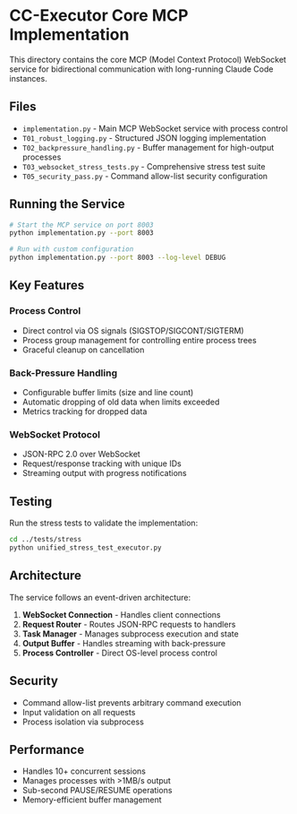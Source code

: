 # CC-Executor Core MCP Implementation

This directory contains the core MCP (Model Context Protocol) WebSocket service for bidirectional communication with long-running Claude Code instances.

## Files

- `implementation.py` - Main MCP WebSocket service with process control
- `T01_robust_logging.py` - Structured JSON logging implementation
- `T02_backpressure_handling.py` - Buffer management for high-output processes
- `T03_websocket_stress_tests.py` - Comprehensive stress test suite
- `T05_security_pass.py` - Command allow-list security configuration

## Running the Service

```bash
# Start the MCP service on port 8003
python implementation.py --port 8003

# Run with custom configuration
python implementation.py --port 8003 --log-level DEBUG
```

## Key Features

### Process Control
- Direct control via OS signals (SIGSTOP/SIGCONT/SIGTERM)
- Process group management for controlling entire process trees
- Graceful cleanup on cancellation

### Back-Pressure Handling
- Configurable buffer limits (size and line count)
- Automatic dropping of old data when limits exceeded
- Metrics tracking for dropped data

### WebSocket Protocol
- JSON-RPC 2.0 over WebSocket
- Request/response tracking with unique IDs
- Streaming output with progress notifications

## Testing

Run the stress tests to validate the implementation:

```bash
cd ../tests/stress
python unified_stress_test_executor.py
```

## Architecture

The service follows an event-driven architecture:

1. **WebSocket Connection** - Handles client connections
2. **Request Router** - Routes JSON-RPC requests to handlers
3. **Task Manager** - Manages subprocess execution and state
4. **Output Buffer** - Handles streaming with back-pressure
5. **Process Controller** - Direct OS-level process control

## Security

- Command allow-list prevents arbitrary command execution
- Input validation on all requests
- Process isolation via subprocess

## Performance

- Handles 10+ concurrent sessions
- Manages processes with >1MB/s output
- Sub-second PAUSE/RESUME operations
- Memory-efficient buffer management